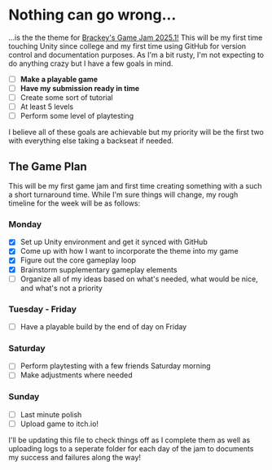 # Nothing can go wrong...
...is the the theme for [Brackey's Game Jam 2025.1!](https://itch.io/jam/brackeys-13) This will be my first time touching Unity since college and my first time using GitHub for version control and documentation purposes. As I'm a bit rusty, I'm not expecting to do anything crazy but I have a few goals in mind.

- [ ] **Make a playable game**
- [ ] **Have my submission ready in time**
- [ ] Create some sort of tutorial
- [ ] At least 5 levels
- [ ] Perform some level of playtesting

I believe all of these goals are achievable but my priority will be the first two with everything else taking a backseat if needed.

## The Game Plan

This will be my first game jam and first time creating something with a such a short turnaround time. While I'm sure things will change, my rough timeline for the week will be as follows:

### Monday

- [x] Set up Unity environment and get it synced with GitHub
- [x] Come up with how I want to incorporate the theme into my game
- [x] Figure out the core gameplay loop
- [x] Brainstorm supplementary gameplay elements
- [ ] Organize all of my ideas based on what's needed, what would be nice, and what's not a priority

### Tuesday - Friday

- [ ] Have a playable build by the end of day on Friday

### Saturday

- [ ] Perform playtesting with a few friends Saturday morning
- [ ] Make adjustments where needed

### Sunday

- [ ] Last minute polish
- [ ] Upload game to itch.io!

I'll be updating this file to check things off as I complete them as well as uploading logs to a seperate folder for each day of the jam to documents my success and failures along the way!


